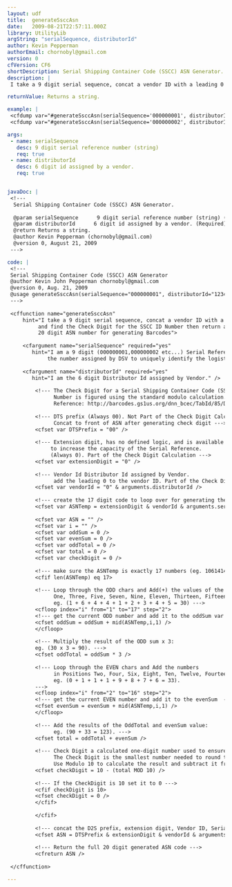 ```yaml
---
layout: udf
title:  generateSsccAsn
date:   2009-08-21T22:57:11.000Z
library: UtilityLib
argString: "serialSequence, distributorId"
author: Kevin Pepperman
authorEmail: chornobyl@gmail.com
version: 0
cfVersion: CF6
shortDescription: Serial Shipping Container Code (SSCC) ASN Generator.
description: |
 I take a 9 digit serial sequence, concat a vendor ID with a leading 0 and find the Check Digit for the SSCC ID Number then return a complete 20 digit ASN number for generating Barcodes.

returnValue: Returns a string.

example: |
 <cfdump var="#generateSsccAsn(serialSequence='000000001', distributorId='123456')#" />
 <cfdump var="#generateSsccAsn(serialSequence='000000002', distributorId='123456')#" />

args:
 - name: serialSequence
   desc: 9 digit serial reference number (string)
   req: true
 - name: distributorId
   desc: 6 digit id assigned by a vendor.
   req: true


javaDoc: |
 <!---
  Serial Shipping Container Code (SSCC) ASN Generator.
  
  @param serialSequence      9 digit serial reference number (string) (Required)
  @param distributorId      6 digit id assigned by a vendor. (Required)
  @return Returns a string. 
  @author Kevin Pepperman (chornobyl@gmail.com) 
  @version 0, August 21, 2009 
 --->

code: |
 <!---
 Serial Shipping Container Code (SSCC) ASN Generator
 @author Kevin John Pepperman chornobyl@gmail.com
 @version 0, Aug. 21, 2009 
 @usage generateSsccAsn(serialSequence="000000001", distributorId="123456") returns 00001234560000000018
 --->
 
 <cffunction name="generateSsccAsn"
     hint="I take a 9 digit serial sequence, concat a vendor ID with a leading 0 
          and find the Check Digit for the SSCC ID Number then return a complete 
          20 digit ASN number for generating Barcodes">
     
     <cfargument name="serialSequence" required="yes"
        hint="I am a 9 digit (000000001,000000002 etc...) Serial Reference 
             the number assigned by DSV to uniquely identify the logistic unit." />
     
     <cfargument name="distributorId" required="yes"
        hint="I am the 6 digit Distributor Id assigned by Vendor." />      
     
         <!--- The Check Digit for a Serial Shipping Container Code (SSCC) 
               Number is figured using the standard modulo calculation.
               Reference: http://barcodes.gs1us.org/dnn_bcec/TabId/85/Default.aspx  --->
         
         <!--- DTS prefix (Always 00). Not Part of the Check Digit Calculation, 
               Concat to front of ASN after generating check digit --->
         <cfset var DTSPrefix = "00" />
         
         <!--- Extension digit, has no defined logic, and is available to the member company
              to increase the capacity of the Serial Reference.
              (Always 0). Part of the Check Digit Calculation --->
         <cfset var extensionDigit = "0" />
         
         <!--- Vendor Id Distributor Id assigned by Vendor.
               add the leading 0 to the vendor ID. Part of the Check Digit Calculation --->
         <cfset var vendorId = "0" & arguments.distributorId />
         
         <!--- create the 17 digit code to loop over for generating the check digit --->
         <cfset var ASNTemp = extensionDigit & vendorId & arguments.serialSequence />
         
         <cfset var ASN = "" />
         <cfset var i = "" />
         <cfset var oddSum = 0 />
         <cfset var evenSum = 0 />
         <cfset var oddTotal = 0 />
         <cfset var total = 0 />
         <cfset var checkDigit = 0 />
         
         <!--- make sure the ASNTemp is exactly 17 numbers (eg. 10614141192837465) --->
         <cfif len(ASNTemp) eq 17>
         
         <!--- Loop through the ODD chars and Add(+) the values of the numbers in Positions:
               One, Three, Five, Seven, Nine, Eleven, Thirteen, Fifteen, and Seventeen:
               eg. (1 + 6 + 4 + 4 + 1 + 2 + 3 + 4 + 5 = 30) --->
         <cfloop index="i" from="1" to="17" step="2">
         <!--- get the current ODD number and add it to the oddSum var  --->
         <cfset oddSum = oddSum + mid(ASNTemp,i,1) />
         </cfloop>
         
         <!--- Multiply the result of the ODD sum x 3:
         eg. (30 x 3 = 90). --->
         <cfset oddTotal = oddSum * 3 />
         
         <!--- Loop through the EVEN chars and Add the numbers 
               in Positions Two, Four, Six, Eight, Ten, Twelve, Fourteen, and Sixteen:
               eg. (0 + 1 + 1 + 1 + 9 + 8 + 7 + 6 = 33).
         --->
         <cfloop index="i" from="2" to="16" step="2">
         <!--- get the current EVEN number and add it to the evenSum  --->
         <cfset evenSum = evenSum + mid(ASNTemp,i,1) />
         </cfloop>
         
         <!--- Add the results of the OddTotal and evenSum value:
               eg. (90 + 33 = 123). --->
         <cfset total = oddTotal + evenSum />
         
         <!--- Check Digit a calculated one-digit number used to ensure data integrity as per UCC128 standards.
               The Check Digit is the smallest number needed to round the result of (oddTotal + evenSum) up to a multiple of 10
               Use Modulo 10 to calculate the result and subtract it from 10 to get the Check Digit--->
         <cfset checkDigit = 10 - (total MOD 10) />
         
         <!--- If the CheckDigit is 10 set it to 0 --->
         <cfif checkDigit is 10>
         <cfset checkDigit = 0 />
         </cfif>
         
         </cfif>
         
         <!--- concat the D2S prefix, extension digit, Vendor ID, Serial Sequence  and checkDigit --->
         <cfset ASN = DTSPrefix & extensionDigit & vendorId & arguments.serialSequence & checkDigit />
         
         <!--- Return the full 20 digit generated ASN code --->
         <cfreturn ASN />
 
 </cffunction>

---
```


